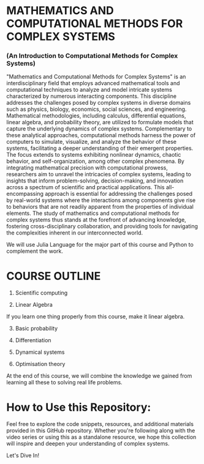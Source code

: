 # MATHEMATICS AND COMPUTATIONAL METHODS FOR COMPLEX SYSTEMS
### (An Introduction to Computational Methods for Complex Systems)


"Mathematics and Computational Methods for Complex Systems" is an interdisciplinary field that employs advanced mathematical tools and computational techniques to analyze and model intricate systems characterized by numerous interacting components. This discipline addresses the challenges posed by complex systems in diverse domains such as physics, biology, economics, social sciences, and engineering. Mathematical methodologies, including calculus, differential equations, linear algebra, and probability theory, are utilized to formulate models that capture the underlying dynamics of complex systems. Complementary to these analytical approaches, computational methods harness the power of computers to simulate, visualize, and analyze the behavior of these systems, facilitating a deeper understanding of their emergent properties. The focus extends to systems exhibiting nonlinear dynamics, chaotic behavior, and self-organization, among other complex phenomena. By integrating mathematical precision with computational prowess, researchers aim to unravel the intricacies of complex systems, leading to insights that inform problem-solving, decision-making, and innovation across a spectrum of scientific and practical applications. This all-encompassing approach is essential for addressing the challenges posed by real-world systems where the interactions among components give rise to behaviors that are not readily apparent from the properties of individual elements. The study of mathematics and computational methods for complex systems thus stands at the forefront of advancing knowledge, fostering cross-disciplinary collaboration, and providing tools for navigating the complexities inherent in our interconnected world.

We will use Julia Language for the major part of this course and Python to complement the work.

# COURSE OUTLINE

1. Scientific computing

2. Linear Algebra

If you learn one thing properly from this course, make it linear algebra.

3. Basic probability

4. Differentiation

5. Dynamical systems

6. Optimisation theory

At the end of this course, we will combine the knowledge we gained from learning all these to solving real life problems.

# How to Use this Repository:
Feel free to explore the code snippets, resources, and additional materials provided in this GitHub repository. Whether you're following along with the video series or using this as a standalone resource, we hope this collection will inspire and deepen your understanding of complex systems.

Let's Dive In!
